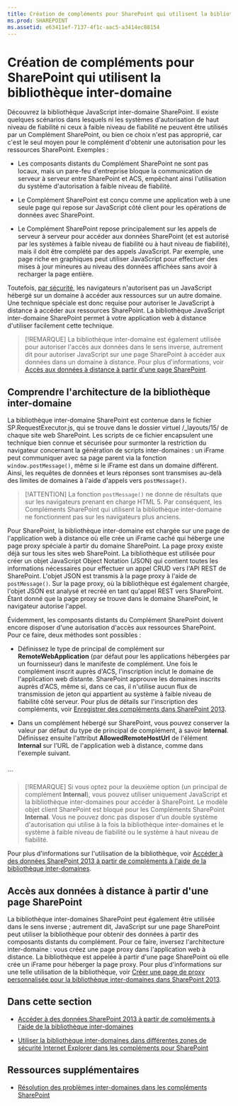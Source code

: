 ```yaml
---
title: Création de compléments pour SharePoint qui utilisent la bibliothèque inter-domaine
ms.prod: SHAREPOINT
ms.assetid: e63411ef-7137-4f1c-aac5-a3414ec88154
---
```



# Création de compléments pour SharePoint qui utilisent la bibliothèque inter-domaine
Découvrez la bibliothèque JavaScript inter-domaine SharePoint.
Il existe quelques scénarios dans lesquels ni les systèmes d'autorisation de haut niveau de fiabilité ni ceux à faible niveau de fiabilité ne peuvent être utilisés par un Complément SharePoint, ou bien ce choix n'est pas approprié, car c'est le seul moyen pour le complément d'obtenir une autorisation pour les ressources SharePoint. Exemples :
  
    
    


- Les composants distants du Complément SharePoint ne sont pas locaux, mais un pare-feu d'entreprise bloque la communication de serveur à serveur entre SharePoint et ACS, empêchant ainsi l'utilisation du système d'autorisation à faible niveau de fiabilité.
    
  
- Le Complément SharePoint est conçu comme une application web à une seule page qui repose sur JavaScript côté client pour les opérations de données avec SharePoint.
    
  
- Le Complément SharePoint repose principalement sur les appels de serveur à serveur pour accéder aux données SharePoint (et est autorisé par les systèmes à faible niveau de fiabilité ou à haut niveau de fiabilité), mais il doit être complété par des appels JavaScript. Par exemple, une page riche en graphiques peut utiliser JavaScript pour effectuer des mises à jour mineures au niveau des données affichées sans avoir à recharger la page entière.
    
  

Toutefois,  [par sécurité](http://msdn.microsoft.com/fr-fr/library/cc709423%28vs.85%29.aspx), les navigateurs n'autorisent pas un JavaScript hébergé sur un domaine à accéder aux ressources sur un autre domaine. Une technique spéciale est donc requise pour autoriser le JavaScript à distance à accéder aux ressources SharePoint. La bibliothèque JavaScript inter-domaine SharePoint permet à votre application web à distance d'utiliser facilement cette technique.
  
    
    


> [!REMARQUE]
> La bibliothèque inter-domaine est également utilisée pour autoriser l'accès aux données dans le sens inverse, autrement dit pour autoriser JavaScript sur une page SharePoint à accéder aux données dans un domaine à distance. Pour plus d'informations, voir  [Accès aux données à distance à partir d'une page SharePoint](#ReverseDirection). 
  
    
    


## Comprendre l'architecture de la bibliothèque inter-domaine

La bibliothèque inter-domaine SharePoint est contenue dans le fichier SP.RequestExecutor.js, qui se trouve dans le dossier virtuel /_layouts/15/ de chaque site web SharePoint. Les scripts de ce fichier encapsulent une technique bien connue et sécurisée pour surmonter la restriction du navigateur concernant la génération de scripts inter-domaines : un iFrame peut communiquer avec sa page parent via la fonction  `window.postMessage()`, même si le iFrame est dans un domaine différent. Ainsi, les requêtes de données et leurs réponses sont transmises au-delà des limites de domaines à l'aide d'appels vers  `postMessage()`.
  
    
    

> [!ATTENTION]
> La fonction  `postMessage()` ne donne de résultats que sur les navigateurs prenant en charge HTML 5. Par conséquent, les Compléments SharePoint qui utilisent la bibliothèque inter-domaine ne fonctionnent pas sur les navigateurs plus anciens.
  
    
    

Pour SharePoint, la bibliothèque inter-domaine est chargée sur une page de l'application web à distance où elle crée un iFrame caché qui héberge une page proxy spéciale à partir du domaine SharePoint. La page proxy existe déjà sur tous les sites web SharePoint. La bibliothèque est utilisée pour créer un objet JavaScript Object Notation (JSON) qui contient toutes les informations nécessaires pour effectuer un appel CRUD vers l'API REST de SharePoint. L'objet JSON est transmis à la page proxy à l'aide de  `postMessage()`. Sur la page proxy, où la bibliothèque est également chargée, l'objet JSON est analysé et recréé en tant qu'appel REST vers SharePoint. Étant donné que la page proxy se trouve dans le domaine SharePoint, le navigateur autorise l'appel.
  
    
    
Évidemment, les composants distants du Complément SharePoint doivent encore disposer d'une autorisation d'accès aux ressources SharePoint. Pour ce faire, deux méthodes sont possibles :
  
    
    

- Définissez le type de principal de complément sur **RemoteWebApplication** (par défaut pour les applications hébergées par un fournisseur) dans le manifeste de complément. Une fois le complément inscrit auprès d'ACS, l'inscription inclut le domaine de l'application web distante. SharePoint approuve les domaines inscrits auprès d'ACS, même si, dans ce cas, il n'utilise aucun flux de transmission de jeton qui appartient au système à faible niveau de fiabilité côté serveur. Pour plus de détails sur l'inscription des compléments, voir [Enregistrer des compléments dans SharePoint 2013](register-sharepoint-add-ins-2013.md). 
    
  
- Dans un complément hébergé sur SharePoint, vous pouvez conserver la valeur par défaut du type de principal de complément, à savoir **Internal**. Définissez ensuite l'attribut **AllowedRemoteHostUrl** de l'élément **Internal** sur l'URL de l'application web à distance, comme dans l'exemple suivant.
    
  ```
  
<AppPrincipal>
  <Internal AllowedRemoteHostUrl="https://example.com/Home.html" />
</AppPrincipal>
  ```


> [!REMARQUE]
> Si vous optez pour la deuxième option (un principal de complément **Internal**), vous pouvez utiliser uniquement JavaScript et la bibliothèque inter-domaines pour accéder à SharePoint. Le modèle objet client SharePoint est bloqué pour les Compléments SharePoint **Internal**. Vous ne pouvez donc pas disposer d'un double système d'autorisation qui utilise à la fois la bibliothèque inter-domaines et le système à faible niveau de fiabilité ou le système à haut niveau de fiabilité. 
  
    
    

Pour plus d'informations sur l'utilisation de la bibliothèque, voir  [Accéder à des données SharePoint 2013 à partir de compléments à l'aide de la bibliothèque inter-domaines](access-sharepoint-2013-data-from-add-ins-using-the-cross-domain-library.md).
  
    
    

## Accès aux données à distance à partir d'une page SharePoint
<a name="ReverseDirection"> </a>

La bibliothèque inter-domaines SharePoint peut également être utilisée dans le sens inverse ; autrement dit, JavaScript sur une page SharePoint peut utiliser la bibliothèque pour obtenir des données à partir des composants distants du complément. Pour ce faire, inversez l'architecture inter-domaine : vous créez une page proxy dans l'application web à distance. La bibliothèque est appelée à partir d'une page SharePoint où elle crée un iFrame pour héberger la page proxy. Pour plus d'informations sur une telle utilisation de la bibliothèque, voir  [Créer une page de proxy personnalisée pour la bibliothèque inter-domaines dans SharePoint 2013](create-a-custom-proxy-page-for-the-cross-domain-library-in-sharepoint-2013.md).
  
    
    

## Dans cette section
<a name="ReverseDirection"> </a>


-  [Accéder à des données SharePoint 2013 à partir de compléments à l'aide de la bibliothèque inter-domaines](access-sharepoint-2013-data-from-add-ins-using-the-cross-domain-library.md)
    
  
-  [Utiliser la bibliothèque inter-domaines dans différentes zones de sécurité Internet Explorer dans les compléments pour SharePoint](work-with-the-cross-domain-library-across-different-internet-explorer-security-z.md)
    
  

## Ressources supplémentaires
<a name="ReverseDirection"> </a>


-  [Résolution des problèmes inter-domaines dans les compléments SharePoint](http://blogs.msdn.com/b/officeapps/archive/2012/11/29/solving-cross-domain-problems-in-apps-for-sharepoint.aspx)
    
  


